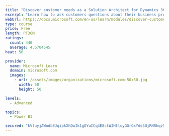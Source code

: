 ```yaml
---
title: "Discover customer needs as a Solution Architect for Dynamics 365 and Power Platform"
excerpt: "Learn how to ask customers questions about their business processes and feature requirements to create a viable solution."
webUrl: https://docs.microsoft.com/en-us/learn/modules/discover-customer-needs/
type: course
price: Free
length: PT36M
ratings:
  count: 440
  average: 4.6704545
heat: 50

provider:
  name: Microsoft Learn
  domain: microsoft.com
  images:
    - url: /assets/images/organizations/microsoft.com-50x50.jpg
      width: 50
      height: 50

levels:
  - Advanced

topics:
  - Power BI

secured: "kVluyjAWodb8JqipkXhDwIk1gOYuICq4E8ctWIHtluyGGrGxYde5UjRNRhqz5dwpKZakPtU2fTmJTbnmGEekRYwEmk6N1oHgLEXHUaK3zEepJv6RRbOcf8v5tAtkDWOuEYMzteKjj7Xl7pxArDUnYFEk+/WdAbKoSBAxJYxQ3aZW07ZVYGPqNRPZ4kQHc7i/mYdp0ssL2Ur6W/gjb4Fxc+VAah5p0Y69c/N7lXiMV8rL1wYYszFEJdi008ozIBsMj/w+4KYIlKhQRdrAqzXkAz0VNNo16dF9EEeFMX8RT/yilGwyVBEeHJkDLs85aluBCyl0g9fIiat78V04Bxv0gFdRIcLQz6DEXwnw6wnuSW0Vkvs2PfBVTSK1LrVf461us2aD/P6klDY3QiTukY++RZafvvrdLeY5/wo+veHLMQ4=;0sqvya4jv/DzueEXLFPfkg=="
---
```


